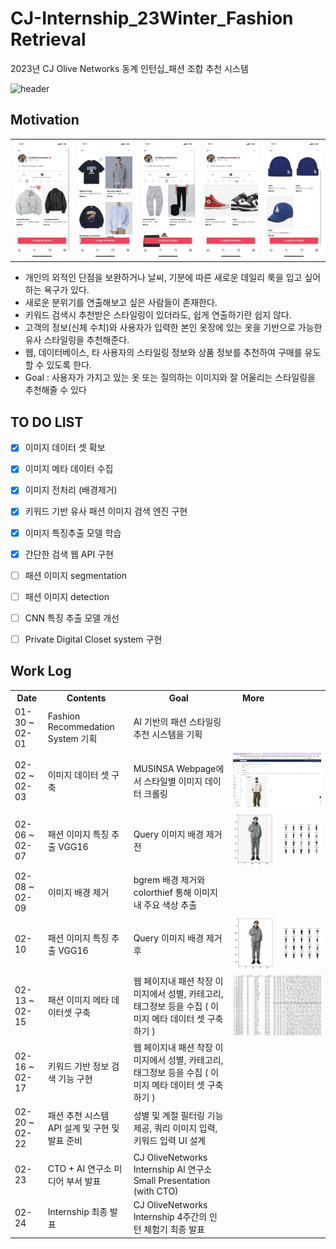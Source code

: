 # CJ-Internship_23Winter_Fashion Retrieval
2023년 CJ Olive Networks 동계 인턴십_패션 조합 추천 시스템

![header](https://capsule-render.vercel.app/api?type=Rounded&color=gradient&height=100&section=footer&text=2023년%20CJ%20Olive%20Networks%20동계인턴십%20Image%20Retrieval%20&fontSize=30)

## Motivation
<div>
  <table>
    <tr>
      <td><img alt="아우터" src="https://github.com/B-JayU/CJ-Internship_23Winter/blob/main/ReadMe_IMG/Outer.png" /></td>
      <td><img alt="상의" src="https://github.com/B-JayU/CJ-Internship_23Winter/blob/main/ReadMe_IMG/Upper.png" /></td>
      <td><img alt="하의" src="https://github.com/B-JayU/CJ-Internship_23Winter/blob/main/ReadMe_IMG/Pants.png" /></td>
      <td><img alt="신발" src="https://github.com/B-JayU/CJ-Internship_23Winter/blob/main/ReadMe_IMG/Shoes.png" /></td>
      <td><img alt="악세사리" src="https://github.com/B-JayU/CJ-Internship_23Winter/blob/main/ReadMe_IMG/Acc.png" /></td>
    <tr>
  </table>
  
  - 개인의 외적인 단점을 보완하거나 날씨, 기분에 따른 새로운 데일리 룩을 입고 싶어 하는 욕구가 있다.
  - 새로운 분위기를 연출해보고 싶은 사람들이 존재한다.
  - 키워드 검색시 추천받은 스타일링이 있더라도, 쉽게 연출하기란 쉽지 않다.
  - 고객의 정보(신체 수치)와 사용자가 입력한 본인 옷장에 있는 옷을 기반으로 가능한 유사 스타일링을 추천해준다.
  - 웹, 데이터베이스, 타 사용자의 스타일링 정보와 상품 정보를 추천하여 구매를 유도할 수 있도록 한다.
  - Goal : 사용자가 가지고 있는 옷 또는 질의하는 이미지와 잘 어울리는 스타일링을 추천해줄 수 있다

</div>

## TO DO LIST

- [x] 이미지 데이터 셋 확보
- [x] 이미지 메타 데이터 수집
- [x] 이미지 전처리 (배경제거)
- [x] 키워드 기반 유사 패션 이미지 검색 엔진 구현
- [x] 이미지 특징추출 모델 학습
- [x] 간단한 검색 웹 API 구현

- [ ] 패션 이미지 segmentation
- [ ] 패션 이미지 detection
- [ ] CNN 특징 추출 모델 개선
- [ ] Private Digital Closet system 구현



## Work Log
<div>
<table>
  <th> Date </th>
  <th> Contents </th>
  <th> Goal </th>
  <th> More </th>
  <tr>
    <td> 01-30 ~ 02-01 </td>
    <td> Fashion Recommedation System 기획 </td>
    <td> 
        AI 기반의 패션 스타일링 추천 시스템을 기획
    </td>
    <td colspan=2> </td>
  </tr>
  <tr>
    <td> 02-02 ~ 02-03 </td>
    <td> 이미지 데이터 셋 구축 </td>
    <td> 
        MUSINSA Webpage에서 스타일별 이미지 데이터 크롤링
    </td>
    <td colspan=2> <img src="https://github.com/B-JayU/CJ-Internship_23Winter/blob/main/ReadMe_IMG/crawling.png"/> </td>
  </tr>
  
  <tr>
    <td> 02-06 ~ 02-07 </td>
    <td> 패션 이미지 특징 추출  VGG16 </td>
    <td> Query 이미지 배경 제거 전 </td>
    <td> <img src="https://github.com/B-JayU/CJ-Internship_23Winter/blob/main/ReadMe_IMG/original_img.png"/> </td>
    <td> <img src="https://github.com/B-JayU/CJ-Internship_23Winter/blob/main/ReadMe_IMG/original_ret.png"/> </td>
  </tr>
  <tr>
    <td> 02-08 ~ 02-09 </td>
    <td> 이미지 배경 제거 </td>
    <td> 
        bgrem 배경 제거와 colorthief 통해 이미지 내 주요 색상 추출
    </td>
    <td colspan=2> </td>
  </tr>
  <tr>
    <td> 02-10 </td>
    <td> 패션 이미지 특징 추출  VGG16 </td>
    <td> Query 이미지 배경 제거 후 </td>
    <td> <img src="https://github.com/B-JayU/CJ-Internship_23Winter/blob/main/ReadMe_IMG/removed_img.png"/> </td>
    <td> <img src="https://github.com/B-JayU/CJ-Internship_23Winter/blob/main/ReadMe_IMG/removed_ret.png"/> </td>
  </tr>
  <tr>
    <td> 02-13 ~ 02-15 </td>
    <td> 패션 이미지 메타 데이터셋 구축 </td>
    <td> 웹 페이지내 패션 착장 이미지에서 성별, 카테고리, 태그정보 등을 수집 ( 이미지 메타 데이터 셋 구축 하기 ) </td>
    <td colspan=2> <img src="https://github.com/B-JayU/CJ-Internship_23Winter/blob/main/ReadMe_IMG/metadata.png"/></td>
  </tr>
  <tr>
    <td> 02-16 ~ 02-17 </td>
    <td> 키워드 기반 정보 검색 기능 구현 </td>
    <td> 웹 페이지내 패션 착장 이미지에서 성별, 카테고리, 태그정보 등을 수집 ( 이미지 메타 데이터 셋 구축 하기 ) </td>
    <td colspan=2> </td>
  </tr>
  <tr>
    <td> 02-20 ~ 02-22 </td>
    <td> 패션 추천 시스템 API 설계 및 구현 및 발표 준비</td>
    <td> 성별 및 계절 필터링 기능 제공, 쿼리 이미지 입력, 키워드 입력 UI 설계 </td>
    <td colspan=2> </td>
  </tr>
  <tr>
    <td> 02-23 </td>
    <td> CTO + AI 연구소 미디어 부서 발표 </td>
    <td> 
        CJ OliveNetworks Internship AI 연구소 Small Presentation (with CTO)
    </td>
    <td colspan=2>  </td>
  </tr>
  <tr>
    <td> 02-24 </td>
    <td> Internship 최종 발표 </td>
    <td> 
        CJ OliveNetworks Internship 4주간의 인턴 체험기 최종 발표
    </td>
    <td colspan=2>  </td>
  </tr>
</div> 
